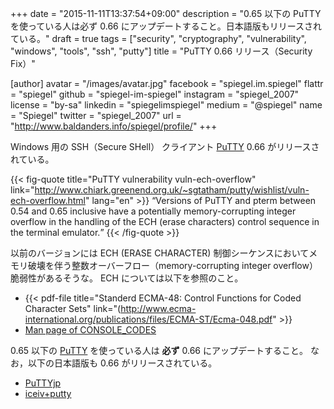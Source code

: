 +++
date = "2015-11-11T13:37:54+09:00"
description = "0.65 以下の PuTTY を使っている人は必ず 0.66 にアップデートすること。日本語版もリリースされている。"
draft = true
tags = ["security", "cryptography", "vulnerability", "windows", "tools", "ssh", "putty"]
title = "PuTTY 0.66 リリース（Security Fix）"

[author]
  avatar = "/images/avatar.jpg"
  facebook = "spiegel.im.spiegel"
  flattr = "spiegel"
  github = "spiegel-im-spiegel"
  instagram = "spiegel_2007"
  license = "by-sa"
  linkedin = "spiegelimspiegel"
  medium = "@spiegel"
  name = "Spiegel"
  twitter = "spiegel_2007"
  url = "http://www.baldanders.info/spiegel/profile/"
+++

Windows 用の SSH（Secure SHell） クライアント [PuTTY] 0.66 がリリースされている。

{{< fig-quote title="PuTTY vulnerability vuln-ech-overflow" link="http://www.chiark.greenend.org.uk/~sgtatham/putty/wishlist/vuln-ech-overflow.html" lang="en" >}}
<q>Versions of PuTTY and pterm between 0.54 and 0.65 inclusive have a potentially memory-corrupting integer overflow in the handling of the ECH (erase characters) control sequence in the terminal emulator.</q>
{{< /fig-quote >}}

以前のバージョンには ECH (ERASE CHARACTER) 制御シーケンスにおいてメモリ破壊を伴う整数オーバーフロー（memory-corrupting integer overflow）脆弱性があるそうな。
ECH については以下を参照のこと。

- {{< pdf-file title="Standerd ECMA-48: Control Functions for Coded Character Sets" link="(http://www.ecma-international.org/publications/files/ECMA-ST/Ecma-048.pdf" >}}
- [Man page of CONSOLE_CODES](http://linuxjm.osdn.jp/html/LDP_man-pages/man4/console_codes.4.html)

0.65 以下の [PuTTY] を使っている人は **必ず** 0.66 にアップデートすること。
なお，以下の日本語版も 0.66 がリリースされている。

- [PuTTYjp](http://hp.vector.co.jp/authors/VA024651/PuTTYkj.html "hdk の自作ソフトの紹介 | PuTTYjp")
- [iceiv+putty](http://ice.hotmint.com/putty/ "iceiv+putty")

[PuTTY]: http://www.chiark.greenend.org.uk/~sgtatham/putty/ "PuTTY: a free telnet/ssh client"
